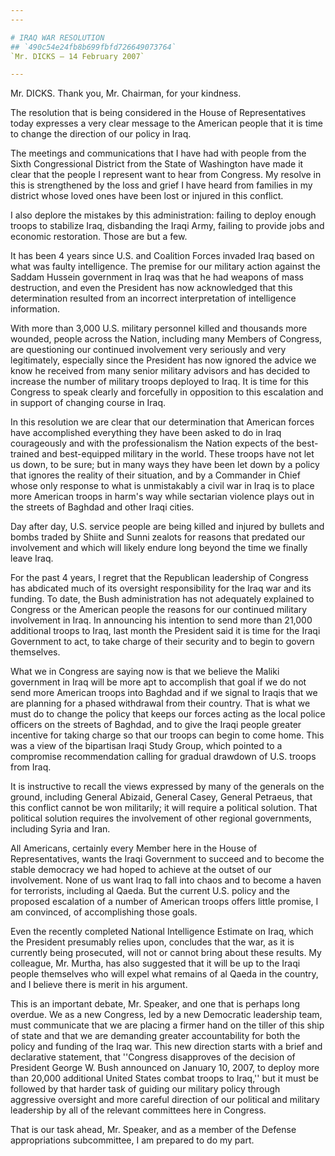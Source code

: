 ```yaml
---
---

# IRAQ WAR RESOLUTION
## `490c54e24fb8b699fbfd726649073764`
`Mr. DICKS — 14 February 2007`

---
```



Mr. DICKS. Thank you, Mr. Chairman, for your kindness.

The resolution that is being considered in the House of 
Representatives today expresses a very clear message to the American 
people that it is time to change the direction of our policy in Iraq.

The meetings and communications that I have had with people from the 
Sixth Congressional District from the State of Washington have made it 
clear that the people I represent want to hear from Congress. My 
resolve in this is strengthened by the loss and grief I have heard from 
families in my district whose loved ones have been lost or injured in 
this conflict.

I also deplore the mistakes by this administration: failing to deploy 
enough troops to stabilize Iraq, disbanding the Iraqi Army, failing to 
provide jobs and economic restoration. Those are but a few.

It has been 4 years since U.S. and Coalition Forces invaded Iraq 
based on what was faulty intelligence. The premise for our military 
action against the Saddam Hussein government in Iraq was that he had 
weapons of mass destruction, and even the President has now 
acknowledged that this determination resulted from an incorrect 
interpretation of intelligence information.

With more than 3,000 U.S. military personnel killed and thousands 
more wounded, people across the Nation, including many Members of 
Congress, are questioning our continued involvement very seriously and 
very legitimately, especially since the President has now ignored the 
advice we know he received from many senior military advisors and has 
decided to increase the number of military troops deployed to Iraq. It 
is time for this Congress to speak clearly and forcefully in opposition 
to this escalation and in support of changing course in Iraq.

In this resolution we are clear that our determination that American 
forces have accomplished everything they have been asked to do in Iraq 
courageously and with the professionalism the Nation expects of the 
best-trained and best-equipped military in the world. These troops have 
not let us down, to be sure; but in many ways they have been let down 
by a policy that ignores the reality of their situation, and by a 
Commander in Chief whose only response to what is unmistakably a civil 
war in Iraq is to place more American troops in harm's way while 
sectarian violence plays out in the streets of Baghdad and other Iraqi 
cities.

Day after day, U.S. service people are being killed and injured by 
bullets and bombs traded by Shiite and Sunni zealots for reasons that 
predated our involvement and which will likely endure long beyond the 
time we finally leave Iraq.

For the past 4 years, I regret that the Republican leadership of 
Congress has abdicated much of its oversight responsibility for the 
Iraq war and its funding. To date, the Bush administration has not 
adequately explained to Congress or the American people the reasons for 
our continued military involvement in Iraq. In announcing his intention 
to send more than 21,000 additional troops to Iraq, last month the 
President said it is time for the Iraqi Government to act, to take 
charge of their security and to begin to govern themselves.

What we in Congress are saying now is that we believe the Maliki 
government in Iraq will be more apt to accomplish that goal if we do 
not send more American troops into Baghdad and if we signal to Iraqis 
that we are planning for a phased withdrawal from their country. That 
is what we must do to change the policy that keeps our forces acting as 
the local police officers on the streets of Baghdad, and to give the 
Iraqi people greater incentive for taking charge so that our troops can 
begin to come home. This was a view of the bipartisan Iraqi Study 
Group, which pointed to a compromise recommendation calling for gradual 
drawdown of U.S. troops from Iraq.

It is instructive to recall the views expressed by many of the 
generals on the ground, including General Abizaid, General Casey, 
General Petraeus, that this conflict cannot be won militarily; it will 
require a political solution. That political solution requires the 
involvement of other regional governments, including Syria and Iran.

All Americans, certainly every Member here in the House of 
Representatives, wants the Iraqi Government to succeed and to become 
the stable democracy we had hoped to achieve at the outset of our 
involvement. None of us want Iraq to fall into chaos and to become a 
haven for terrorists, including al Qaeda. But the current U.S. policy 
and the proposed escalation of a number of American troops offers 
little promise, I am convinced, of accomplishing those goals.

Even the recently completed National Intelligence Estimate on Iraq, 
which the President presumably relies upon, concludes that the war, as 
it is currently being prosecuted, will not or cannot bring about these 
results. My colleague, Mr. Murtha, has also suggested that it will be 
up to the Iraqi people themselves who will expel what remains of al 
Qaeda in the country, and I believe there is merit in his argument.



This is an important debate, Mr. Speaker, and one that is perhaps 
long overdue. We as a new Congress, led by a new Democratic leadership 
team, must communicate that we are placing a firmer hand on the tiller 
of this ship of state and that we are demanding greater accountability 
for both the policy and funding of the Iraq war. This new direction 
starts with a brief and declarative statement, that ''Congress 
disapproves of the decision of President George W. Bush announced on 
January 10, 2007, to deploy more than 20,000 additional United States 
combat troops to Iraq,'' but it must be followed by that harder task of 
guiding our military policy through aggressive oversight and more 
careful direction of our political and military leadership by all of 
the relevant committees here in Congress.

That is our task ahead, Mr. Speaker, and as a member of the Defense 
appropriations subcommittee, I am prepared to do my part.